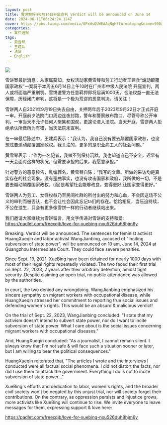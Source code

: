 ```yaml
---
layout: post
title: 雪饼案将于6月14日开庭宣判 Verdict will be announced on June 14
date: 2024-06-11T06:24:24.124Z
cover: https://pbs.twimg.com/media/GPxWsQUWEAAqNgH?format=png&name=900x900
categories:
  - 案件通报
tags:
  - 黃雪琴
  - 王建兵
  - 法庭
  - English
---
```

![](https://pbs.twimg.com/media/GPxWsQUWEAAqNgH?format=png&name=900x900)

雪饼案最新消息：从家属获知，女权活动家黄雪琴和劳工行动者王建兵“煽动颠覆国家政权”一案将于本周五6月14日上午10时在广州市中级人民法院 开庭宣判，两人或将面临严重刑罚。雪饼遭警方任意羁押即将届满1000天，合法权益一直无法保障，历经闭门审判，这将是一个极为荒谬的恶意判决。请关注！

雪饼两人自2021年9月19日失去自由，关押两年后于2023年9月22日才正式开庭一审。开庭前夕法院门口周边连夜封路，警车和警察散布路口。尽管号称公开审判，一审当天不允许任何人聚集和围观，更遑论进入法院。当天开庭，雪饼两人拒绝承认所做所为有错，当天法院未宣判。

在一审最后陈述中，王建兵表示："我认为，我自己没有要去颠覆国家政权，也没想过要煽动颠覆国家政权。我关注的，更多的是职业病工人的社会问题。” 

黄雪琴表示：“作为一名记者，我做不到保持沉默。我也知道自己不安全，迟早有一天会面对这样的状况，但需要承担的后果，我愿意承担。”

针对警方的恶意控告，乱编罪名，黄雪琴自陈：“我写的文章、所做的采访均是真实存在的社会现象。没有歪曲事实，也没有攻击国家和政府，我所做的一切，不是要去煽动颠覆国家政权，(而)是希望社会能够改良，变得更好,让国家变得更好。”

雪饼两人为劳工、女性权益乃至民间社群的所付出的努力和心血，不会因这场不公义的审判而被否认，也不会让社会因此忘记ta们的存在。恰恰相反，当压迫持续，不公在滋生，只会有更多像雪饼一样的行动者继续站出来。

我们邀请大家继续为雪饼留言，用文字传递对雪饼的支持和爱: https://padlet.com/freexqjb/love-for-xuebing-nxu526duh8hjm6y

Breaking: Verdict will be announced. The sentences for feminist activist HuangXueqin and labor activist WangJianbing, accused of "inciting subversion of state power", will be announced on 10 am, June 14, 2024 at Guangzhou Intermediate Court. They could face severe penalties. 

Since Sept. 19, 2021, XueBing have been detained for nearly 1000 days with most of their legal rights repeatedly violated. The two faced their first trial on Sept. 22, 2023, 2 years after their arbitrary detention, amidst tight security. Despite claiming an open trial, no public attendance was allowed by the authorities.

In court, the two denied any wrongdoing. WangJianbing emphasized his sincere sympathy on migrant workers with occupational disease, while HuangXueqin stressed her commitment to reporting true social issues and defending women's rights. This would be an absurd & malicious verdict!

On the trial of Sept. 22, 2023, WangJianbing concluded: "I state that my activism doesn’t intend to subvert state power, nor do I want to incite subversion of state power. What I care about is the social issues concerning migrant workers with occupational diseases."

And, HuangXueqin concluded: "As a journalist, I cannot remain silent. I always know that I'm not safe & will face such a situation sooner or later, but I am willing to bear the political consequences."

HuangXueqin reiterated that, "The articles I wrote and the interviews I conducted were all factual social phenomena. I did not distort the facts, nor did I use them to attack the government. Everything I do is not to incite subversion of state power..."

XueBing's efforts and dedication to labor, women's rights, and the broader civil society won't be negated by this unjust trial, nor will society forget their contributions.  On the contrary, as oppression persists and injustice grows, more activists like XueBing will continue to rise. We invite everyone to leave messages for them, expressing support & love here:

https://padlet.com/freexqjb/love-for-xuebing-nxu526duh8hjm6y
